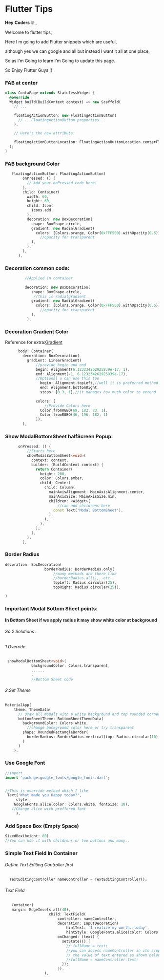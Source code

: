 # Flutter Tips

**Hey** **Coders** 🤓 ,

Welcome to flutter tips,

Here I m going to add Flutter snippets  which are useful,

although yes we can google and all but instead I want it all at one place,

So as I'm Going to learn I'm Going to update this page.

So Enjoy Flutter Guys !!





### FAB  at center

```dart
class ContaPage extends StatelessWidget {
  @override
  Widget build(BuildContext context) => new Scaffold(
    // ...

    floatingActionButton: new FloatingActionButton(
      // ...FloatingActionButton properties...
    ),

    // Here's the new attribute:

    floatingActionButtonLocation: FloatingActionButtonLocation.centerFloat,
  );
}
```

### FAB background Color

```dart
   floatingActionButton: FloatingActionButton(
        onPressed: () {
          // Add your onPressed code here!
        },
        child: Container(
          width: 60,
          height: 60,
          child: Icon(
            Icons.add,
          ),
          decoration: new BoxDecoration(
            shape: BoxShape.circle,
            gradient: new RadialGradient(
              colors: [Colors.orange, Color(0xFFF500).withOpacity(0.5)],
                //opacity for transparent
            ),
          ),
        ),
      ),
```



### Decoration common code:

```dART
         //Applied in container
         
         decoration: new BoxDecoration(
            shape: BoxShape.circle,
             //this is radialgradient
            gradient: new RadialGradient(
              colors: [Colors.orange, Color(0xFFF500).withOpacity(0.5)],
                //opacity for transparent
            ),
          ),
```



### Decoration Gradient Color

Reference for extra:[Gradient](https://owenhalliday.co.uk/flutter-gradient/)

```dart
      body: Container(
        decoration: BoxDecoration(
          gradient: LinearGradient(
              //provide begin and end
              begin: Alignment(6.123234262925839e-17, 1),
              end: Alignment(-1, 6.123234262925839e-17),
              //Optional u can use this too
                begin: Alignment.topLeft,//well it is preferred method
      			end: Alignment.bottomRight,
      			stops: [0.3, 1],//it manages how much color to extend
              
              colors: [
                  //Provide Colors here
                Color.fromRGBO(69, 182, 73, 1),
                Color.fromRGBO(46, 196, 182, 1)
              ]),
        ),
```



### Show ModalBottomSheet halfScreen Popup:

```dart
      onPressed: () {
          //Starts here 
          showModalBottomSheet<void>(
            context: context,
            builder: (BuildContext context) {
              return Container(
                height: 200,
                color: Colors.amber,
                child: Center(
                  child: Column(
                    mainAxisAlignment: MainAxisAlignment.center,
                    mainAxisSize: MainAxisSize.min,
                    children: <Widget>[
                        //can add childrens here
                      const Text('Modal BottomSheet'),
                    ],
                  ),
                ),
              );
            },
          );
        },
```

### Border Radius

```dart
decoration: BoxDecoration(
                  borderRadius: BorderRadius.only(
                      //many methods are there like
                      //borderRadius.all(),..etc..
                      topLeft: Radius.circular(25),
                      topRight: Radius.circular(25)),

)
```

### Important Modal Bottom Sheet points:

#### In Bottom Sheet if we apply radius it may show white color at background

###### So 2 Solutions :

###### 1.Override 

```dart
 showModalBottomSheet<void>(
            backgroundColor: Colors.transparent,
            ......
            .
            //Bottom Sheet code
```

###### 2.Set Theme

```dart
MaterialApp(
    theme: ThemeData(
      // Draw all modals with a white background and top rounded corners
      bottomSheetTheme: BottomSheetThemeData(
        backgroundColor: Colors.white,
          //change background color here or try transparent
        shape: RoundedRectangleBorder(
          borderRadius: BorderRadius.vertical(top: Radius.circular(10))
        )
      )
    ),
```

### Use Google Font

```dart
//import
import 'package:google_fonts/google_fonts.dart';


//This is override method which I like
 Text('What made you Happy today?',
     style:
    GoogleFonts.alice(color: Colors.white, fontSize: 18),
   //Change alice with preffered font
     ),
```

### Add Space Box (Empty Space)

```dart
SizedBox(height: 80)
//You can use it with childrens or two buttons and many..
```

### Simple Text Field In Container

###### Define Text Editing Controller first

```dart
  TextEditingController nameController = TextEditingController();
```

###### Text Field

```dart
   Container(
   margin: EdgeInsets.all(40),
                    child: TextField(
                        controller: nameController,
                        decoration: InputDecoration(
                            hintText: 'I realize my worth..today',
                            hintStyle: GoogleFonts.alice(color: Colors.white)),
                        onChanged: (text) {
                          setState(() {
                            // fullName = text;
                            //you can access nameController in its scope to get
                            // the value of text entered as shown below
                            //fullName = nameController.text;
                          });
                        }),
                  ),
               
```

